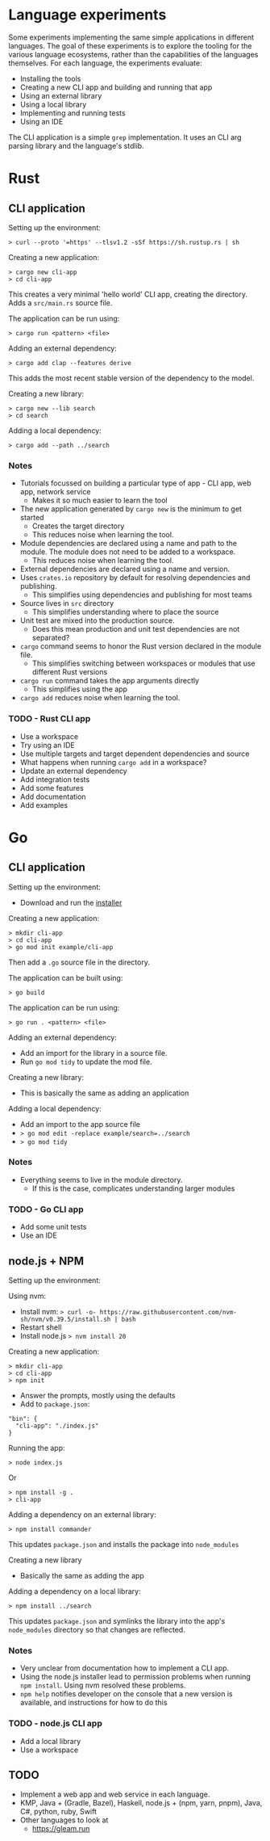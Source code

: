# Language experiments

Some experiments implementing the same simple applications in different languages.
The goal of these experiments is to explore the tooling for the various language ecosystems, rather than the 
capabilities of the languages themselves. For each language, the experiments evaluate:

- Installing the tools
- Creating a new CLI app and building and running that app
- Using an external library
- Using a local library
- Implementing and running tests
- Using an IDE

The CLI application is a simple `grep` implementation. It uses an CLI arg parsing library and the language's stdlib.

# Rust

## CLI application

Setting up the environment:

```shell
> curl --proto '=https' --tlsv1.2 -sSf https://sh.rustup.rs | sh
```

Creating a new application:

```shell
> cargo new cli-app
> cd cli-app
```

This creates a very minimal 'hello world' CLI app, creating the directory.
Adds a `src/main.rs` source file.

The application can be run using:

```shell
> cargo run <pattern> <file>
```

Adding an external dependency:

```shell
> cargo add clap --features derive
```

This adds the most recent stable version of the dependency to the model.

Creating a new library:

```shell
> cargo new --lib search
> cd search
```
 
Adding a local dependency:

```shell
> cargo add --path ../search
```

### Notes

- Tutorials focussed on building a particular type of app - CLI app, web app, network service
  - Makes it so much easier to learn the tool 
- The new application generated by `cargo new` is the minimum to get started
  - Creates the target directory
  - This reduces noise when learning the tool.
- Module dependencies are declared using a name and path to the module. The module does not need to be added to a workspace.
  - This reduces noise when learning the tool.
- External dependencies are declared using a name and version.
- Uses `crates.io` repository by default for resolving dependencies and publishing.
    - This simplifies using dependencies and publishing for most teams
- Source lives in `src` directory
  - This simplifies understanding where to place the source
- Unit test are mixed into the production source.
  - Does this mean production and unit test dependencies are not separated? 
- `cargo` command seems to honor the Rust version declared in the module file.
  - This simplifies switching between workspaces or modules that use different Rust versions
- `cargo run` command takes the app arguments directly
  - This simplifies using the app
- `cargo add` reduces noise when learning the tool.

### TODO - Rust CLI app

- Use a workspace
- Try using an IDE
- Use multiple targets and target dependent dependencies and source
- What happens when running `cargo add` in a workspace?
- Update an external dependency
- Add integration tests
- Add some features
- Add documentation
- Add examples

# Go

## CLI application

Setting up the environment:

- Download and run the [installer](https://go.dev/doc/install)

Creating a new application:

```shell
> mkdir cli-app
> cd cli-app
> go mod init example/cli-app
```

Then add a `.go` source file in the directory.

The application can be built using:

```shell
> go build
```

The application can be run using:

```shell
> go run . <pattern> <file>
```

Adding an external dependency:

- Add an import for the library in a source file.
- Run `go mod tidy` to update the mod file.

Creating a new library:

- This is basically the same as adding an application

Adding a local dependency:

- Add an import to the app source file
- `> go mod edit -replace example/search=../search`
- `> go mod tidy`

### Notes

- Everything seems to live in the module directory.
  - If this is the case, complicates understanding larger modules 

### TODO - Go CLI app

- Add some unit tests
- Use an IDE

## node.js + NPM

Setting up the environment:

Using nvm:
- Install nvm: `> curl -o- https://raw.githubusercontent.com/nvm-sh/nvm/v0.39.5/install.sh | bash`
- Restart shell 
- Install node.js `> nvm install 20`

Creating a new application:

```shell
> mkdir cli-app
> cd cli-app
> npm init
```

- Answer the prompts, mostly using the defaults
- Add to `package.json`:

```
"bin": {
  "cli-app": "./index.js"
}
```

Running the app:

```shell
> node index.js
```

Or

```shell
> npm install -g .
> cli-app
```

Adding a dependency on an external library:

```shell
> npm install commander
```

This updates `package.json` and installs the package into `node_modules`

Creating a new library

- Basically the same as adding the app

Adding a dependency on a local library:

```shell
> npm install ../search
```

This updates `package.json` and symlinks the library into the app's `node_modules` directory so that changes are reflected.

### Notes

- Very unclear from documentation how to implement a CLI app.
- Using the node.js installer lead to permission problems when running `npm install`. Using nvm resolved these problems.
- `npm help` notifies developer on the console that a new version is available, and instructions for how to do this

### TODO - node.js CLI app

- Add a local library
- Use a workspace

## TODO

- Implement a web app and web service in each language.
- KMP, Java + (Gradle, Bazel), Haskell, node.js + (npm, yarn, pnpm), Java, C#, python, ruby, Swift
- Other languages to look at
  - https://gleam.run
